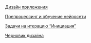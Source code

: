 [Дизайн приложения](https://www.figma.com/file/bdaK4QxybO8TdVxOFGN834/%D0%93%D0%BE%D0%BB%D0%BE%D1%81%D0%BE%D0%B2%D0%BE%D0%B9-%D0%BF%D0%BE%D0%BC%D0%BE%D1%89%D0%BD%D0%B8%D0%BA?type=design&node-id=0%3A1&mode=design&t=xj97lhNin6nqpQX3-1) 

[Препроцессинг и обучение нейросети](https://colab.research.google.com/drive/1kPRGgKdAdibKN5HBU5d5QjmfZgytnKeK?usp=sharing#scrollTo=jXCueIb0EOGC)

[Задачи на итерацию “Инициация”](https://docs.google.com/document/d/18yzugzoZP-HafsCK9E7pMnTFdYNNfHGPDTSnQLWTxlw/edit)

[Черновик дизайна](https://www.figma.com/file/QiGYtH4LWSQwrAuwOwXdgE/Голосовой-помощник-(Copy)?type=design&node-id=0%3A1&mode=design&t=y978LjQa0MzElmOD-1)